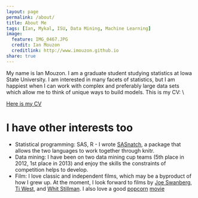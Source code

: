 ```yaml
---
layout: page
permalink: /about/
title: About Me
tags: [Ian, Mykal, ISU, Data Mining, Machine Learning]
image:
  feature: IMG_0467.JPG
  credit: Ian Mouzon
  creditlink: http://www.imouzon.github.io
share: true
---
```


My name is Ian Mouzon. I am a graduate student studying statistics at Iowa State University. 
I am interested in many facets of statistics, 
but I am happiest when I can work with complex and preferably large data sets which allow 
me to think of unique ways to build models. This is my CV: \\

<object data="mouzon_cv-2014.pdf" type="application/pdf" width="100%" height="100%">
  <p><a href="mouzon_cv-2014.pdf">Here is my CV</a></p>
</object>

# I have other interests too
* Statistical programming: SAS, R - I wrote [SASnatch](https://github.com/imouzon/SASnatch), 
  a package that allows the two languages to work together through knitr.
* Data mining: I have been on two data mining cup teams (5th place in 2012, 
  1st place in 2013) and enjoy the skills the constraints of competition 
  helps to develop.
* Film: I love classic and independent films, which may be a byproduct of how I grew up.
  At the moment, I look forward to films by [Joe Swanberg](http://en.wikipedia.org/wiki/Drinking_Buddies), [Ti West](https://twitter.com/Ti_West), and [Whit Stillman](http://www.firstthings.com/article/2010/12/whit-stillman-is-running-late).
  I also love a good [popcorn](http://vimeo.com/105540136) [movie](http://www.youtube.com/watch?v=MVt32qoyhi0)
